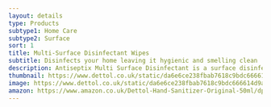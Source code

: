 ```yaml
---
layout: details
type: Products
subtype1: Home Care
subtype2: Surface
sort: 1
title: Multi-Surface Disinfectant Wipes
subtitle: Disinfects your home leaving it hygienic and smelling clean 
description: Antiseptix Multi Surface Disinfectant is a surface disinfectant spray that kills 99.9% of bacteria, fungus and viruses, including E.coli, salmonella, coronavirus, poliovirus, norovirus, monkey pox and flu. Antiseptix Multi Surface Disinfectant is a chemical free, ZERO alcohol, non-toxic, fragrance-free disinfectant that has odour eliminating properties, as well as being harmless to the skin.
thumbnail: https://www.dettol.co.uk/static/da6e6ce238fbab7618c9bdc666614d9a/ad85c/km9bqkyhvbmnzgje7wuq.webp
image: https://www.dettol.co.uk/static/da6e6ce238fbab7618c9bdc666614d9a/ad85c/km9bqkyhvbmnzgje7wuq.webp
amazon: https://www.amazon.co.uk/Dettol-Hand-Sanitizer-Original-50ml/dp/B08HYQW9GP/ref=sr_1_4?keywords=dettol+instant+hand+sanitizer&qid=1661961971&refinements=p_76%3A419158031&rnid=419157031&rps=1&sprefix=dettol+instant+%2Caps%2C80&sr=8-4
---
```

